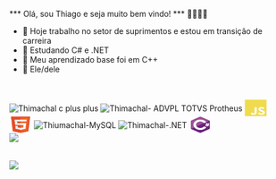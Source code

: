 *** Olá, sou Thiago e seja muito bem vindo! *** 🤜🏾🤛🏾

- 🔭 Hoje trabalho no setor de suprimentos e estou em transição de carreira
- 🌱 Estudando C# e .NET
- 🥊 Meu aprendizado base foi em C++
- 🤠 Ele/dele

##

<div style="display: inline_block"><br>
  <img align="center" alt="Thimachal c plus plus" height="30" width="40" src="https://icongr.am/devicon/cplusplus-original.svg?size=128&color=currentColor">
  <img align="center" alt="Thimachal- ADVPL TOTVS Protheus" height="30" width="30" src="https://www.traycorp.com.br/wp-content/uploads/2020/03/protheus.jpg">
  <img align="center" alt="Thimachal-Js" height="30" width="40" src="https://raw.githubusercontent.com/devicons/devicon/master/icons/javascript/javascript-plain.svg">
  <img align="center" alt="Thimachal-HTML" height="30" width="40" src="https://raw.githubusercontent.com/devicons/devicon/master/icons/html5/html5-original.svg">
  <img align="center" alt="Thiumachal-MySQL" height="70" width="50" src="https://icongr.am/devicon/mysql-original-wordmark.svg?size=128&color=currentColor">
  <img align="center" alt="Thimachal-.NET" height="30" width="40" src="https://icongr.am/devicon/dot-net-original-wordmark.svg?size=128&color=currentColor">
  <img align="center" alt="Thimachal-Csharp" height="30" width="40" src="https://raw.githubusercontent.com/devicons/devicon/master/icons/csharp/csharp-original.svg">
</div>

<img height="150em" src="https://github-readme-stats.vercel.app/api?username=Thimachal&show_icons=true&theme=blueberry&include_all_commits=true&count_private=true"/>


##

<div> 
    <a href="https://www.linkedin.com/in/thiago-oliveira-tmo/" target="_blank"><img src="https://img.shields.io/badge/-LinkedIn-%230077B5?style=for-the-badge&logo=linkedin&logoColor=white" target="_blank"></a>  
</div>
